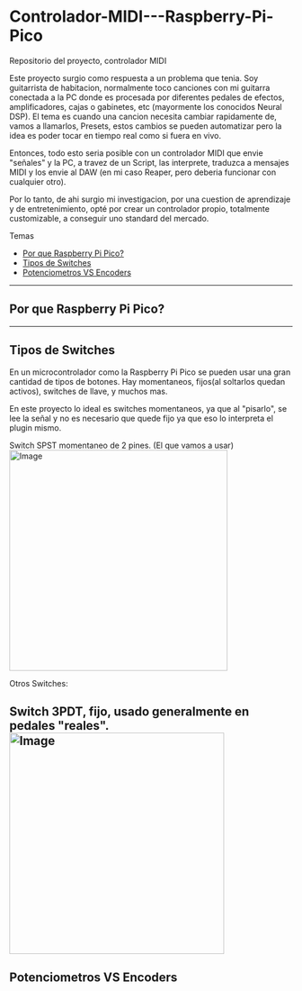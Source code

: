 # Controlador-MIDI---Raspberry-Pi-Pico
Repositorio del proyecto, controlador MIDI 

Este proyecto surgio como respuesta a un problema que tenia. Soy guitarrista de habitacion, normalmente toco canciones con mi guitarra conectada a la PC donde es procesada por diferentes pedales de efectos, amplificadores, cajas o gabinetes, etc (mayormente los conocidos Neural DSP). El tema es cuando una cancion necesita cambiar rapidamente de, vamos a llamarlos, Presets, estos cambios se pueden automatizar pero la idea es poder tocar en tiempo real como si fuera en vivo.

Entonces, todo esto seria posible con un controlador MIDI que envie "señales" y la PC, a travez de un Script, las interprete, traduzca a mensajes MIDI y los envie al DAW (en mi caso Reaper, pero deberia funcionar con cualquier otro).

Por lo tanto, de ahi surgio mi investigacion, por una cuestion de aprendizaje y de entretenimiento, opté por crear un controlador propio, totalmente customizable, a conseguir uno standard del mercado.



Temas 
  - [Por que Raspberry Pi Pico?](#por-que-raspberry-pi-pico)
  - [Tipos de Switches](#tipos-de-switches)
  - [Potenciometros VS Encoders](#potenciometros-vs-encoders) 



---

## Por que Raspberry Pi Pico?

---

## Tipos de Switches
En un microcontrolador como la Raspberry Pi Pico se pueden usar una gran cantidad de tipos de botones.
Hay momentaneos, fijos(al soltarlos quedan activos), switches de llave, y muchos mas.

En este proyecto lo ideal es switches momentaneos, ya que al "pisarlo", se lee la señal y no es necesario que quede fijo ya que eso lo interpreta el plugin mismo.

Switch SPST momentaneo de 2 pines. (El que vamos a usar)
<img width="388" height="392" alt="Image" src="https://github.com/user-attachments/assets/17e246d7-9da3-4dea-b4a8-b0e387b4df0a" />

Otros Switches:

Switch 3PDT, fijo, usado generalmente en pedales "reales".
<img width="382" height="393" alt="Image" src="https://github.com/user-attachments/assets/4f1f8a2b-f182-4a67-8a08-1b82e0777838" />
---

## Potenciometros VS Encoders
